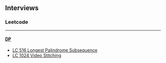 ## Interviews

### Leetcode
---
#### [DP](https://github.com/snowan/interviews/tree/master/java/src/leetcode/dp)
- [LC 516 Longest Palindrome Subsequence](https://github.com/snowan/interviews/blob/master/java/src/leetcode/dp/LC516LongestPalindromeSubsequence.java)
- [LC 1024 Video Stitching]()
